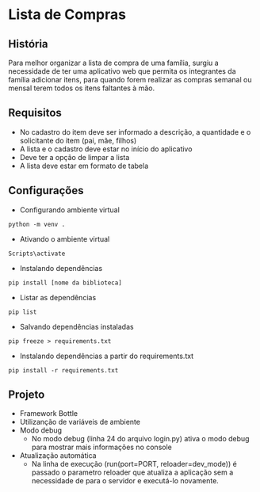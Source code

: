 # Lista de Compras 

## História

Para melhor organizar a lista de compra de uma família, surgiu a necessidade de ter uma aplicativo web que permita os integrantes da família adicionar itens, para quando forem realizar as compras semanal ou mensal terem todos os itens faltantes à mão.

## Requisitos

* No cadastro do item deve ser informado a descrição, a quantidade e o solicitante do item (pai, mãe, filhos) 
* A lista e o cadastro deve estar no início do aplicativo
* Deve ter a opção de limpar a lista
* A lista deve estar em formato de tabela


## Configurações

* Configurando ambiente virtual

```
python -m venv .
```

* Ativando o ambiente virtual

```
Scripts\activate
```

* Instalando dependências

```
pip install [nome da biblioteca]
```

* Listar as dependências

```
pip list
```

* Salvando dependências instaladas

```
pip freeze > requirements.txt
```

* Instalando dependências a partir do requirements.txt

```
pip install -r requirements.txt
```

## Projeto

* Framework Bottle
* Utilizanção de variáveis de ambiente
* Modo debug
    - No modo debug (linha 24 do arquivo login.py) ativa o modo debug para mostrar mais informações no console
* Atualização automática
    - Na linha de execução (run(port=PORT, reloader=dev_mode)) é passado o parametro reloader que atualiza a aplicação sem a necessidade de para o servidor e executá-lo novamente.
